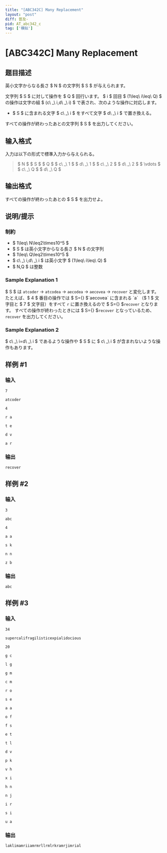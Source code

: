 ```yaml
---
title: "[ABC342C] Many Replacement"
layout: "post"
diff: 普及-
pid: AT_abc342_c
tag: ['模拟']
---
```


# [ABC342C] Many Replacement

## 题目描述

[problemUrl]: https://atcoder.jp/contests/abc342/tasks/abc342_c

英小文字からなる長さ $ N $ の文字列 $ S $ が与えられます。

文字列 $ S $ に対して操作を $ Q $ 回行います。 $ i $ 回目 $ (1\leq\ i\leq\ Q) $ の操作は文字の組 $ (c\ _\ i,d\ _\ i) $ で表され、次のような操作に対応します。

- $ S $ に含まれる文字 $ c\ _\ i $ をすべて文字 $ d\ _\ i $ で置き換える。
 
すべての操作が終わったあとの文字列 $ S $ を出力してください。

## 输入格式

入力は以下の形式で標準入力から与えられる。

> $ N $ $ S $ $ Q $ $ c\ _\ 1 $ $ d\ _\ 1 $ $ c\ _\ 2 $ $ d\ _\ 2 $ $ \vdots $ $ c\ _\ Q $ $ d\ _\ Q $

## 输出格式

すべての操作が終わったあとの $ S $ を出力せよ。

## 说明/提示

### 制約

- $ 1\leq\ N\leq2\times10^5 $
- $ S $ は英小文字からなる長さ $ N $ の文字列
- $ 1\leq\ Q\leq2\times10^5 $
- $ c\ _\ i,d\ _\ i $ は英小文字 $ (1\leq\ i\leq\ Q) $
- $ N,Q $ は整数
 
### Sample Explanation 1

$ S $ は `atcoder` → `atcodea` → `aecodea` → `aecovea` → `recover` と変化します。 たとえば、$ 4 $ 番目の操作では $ S={} $`aecovea` に含まれる `a` （$ 1 $ 文字目と $ 7 $ 文字目）をすべて `r` に置き換えるので $ S={} $`recover` となります。 すべての操作が終わったときには $ S={} $`recover` となっているため、`recover` を出力してください。

### Sample Explanation 2

$ c\ _\ i=d\ _\ i $ であるような操作や $ S $ に $ c\ _\ i $ が含まれないような操作もあります。

## 样例 #1

### 输入

```
7
atcoder
4
r a
t e
d v
a r
```

### 输出

```
recover
```

## 样例 #2

### 输入

```
3
abc
4
a a
s k
n n
z b
```

### 输出

```
abc
```

## 样例 #3

### 输入

```
34
supercalifragilisticexpialidocious
20
g c
l g
g m
c m
r o
s e
a a
o f
f s
e t
t l
d v
p k
v h
x i
h n
n j
i r
s i
u a
```

### 输出

```
laklimamriiamrmrllrmlrkramrjimrial
```

